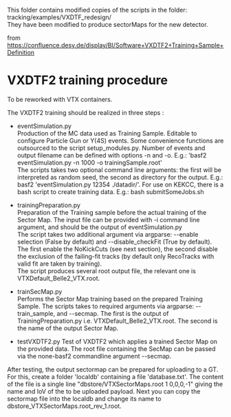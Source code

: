 This folder contains modified copies of the scripts in the folder: tracking/examples/VXDTF\_redesign/  
They have been modified to produce sectorMaps for the new detector.

from https://confluence.desy.de/display/BI/Software+VXDTF2+Training+Sample+Definition

VXDTF2 training procedure
======

To be reworked with VTX containers.

The VXDTF2 training should be realized in three steps :  

* eventSimulation.py  
Production of the MC data used as Training Sample. Editable to configure Particle Gun or Y(4S) events. Some convenience functions are outsourced to the script setup_modules.py. Number of events and output filename can be defined with options -n and -o. E.g.: 'basf2 eventSimulation.py -n 1000 -o trainingSample.root'  
The scripts takes two optional command line arguments: the first will be interpreted as random seed, the second as directory for the output. E.g.: basf2 'eventSimulation.py 12354 ./datadir/'. For use on KEKCC, there is a bash script to create training data. E.g.: bash submitSomeJobs.sh  

* trainingPreparation.py  
Preparation of the Training sample before the actual training of the Sector Map. The input file can be provided with -i command line argument, and should be the output of eventSimulation.py  
The script takes two additional argument via argparse:  --enable selection (False by default) and --disable_checkFit (True by default). The first enable the NoKickCuts (see next section), the second disable the exclusion of the failing-fit tracks (by default only RecoTracks with valid fit are taken by training).  
The script produces several root output file, the relevant one is VTXDefault\_Belle2\_VTX.root.  

* trainSecMap.py  
Performs the Sector Map training based on the prepared Training Sample. The scripts takes to required arguments via argparse: --train\_sample, and --secmap. The first is the output of TrainingPreparation.py i.e.  VTXDefault\_Belle2\_VTX.root. The second is the name of the output Sector Map.

* testVXDTF2.py
Test of VXDTF2 which applies a trained Sector Map on the provided data. The root file containing the SecMap can be passed via the
none-basf2 commandline argument --secmap.

After testing, the output sectormap can be prepared for uploading to a GT. For this, create a folder 'localdb' containing a file 'database.txt'. The content of 
the file is a single line "dbstore/VTXSectorMaps.root 1 0,0,0,-1" giving the name and IoV of the to be uploaded payload. Next you can copy the sectormap file 
into the localdb and change its name to dbstore\_VTXSectorMaps.root\_rev\_1.root. 

